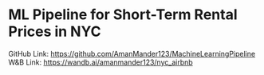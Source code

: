 # ML Pipeline for Short-Term Rental Prices in NYC

GitHub Link: https://github.com/AmanMander123/MachineLearningPipeline  
W&B Link: https://wandb.ai/amanmander123/nyc_airbnb
